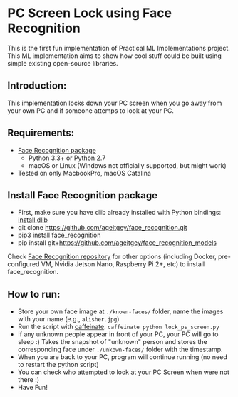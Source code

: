 # PC Screen Lock using Face Recognition
This is the first fun implementation of Practical ML Implementations project. 
This ML implementation aims to show how cool stuff could be built using simple existing open-source libraries.
   
## Introduction:
This implementation locks down your PC screen when you go away from your own PC and if someone attemps to look at your PC.

## Requirements:
- [Face Recognition package](https://github.com/ageitgey/face_recognition)
    - Python 3.3+ or Python 2.7
    - macOS or Linux (Windows not officially supported, but might work)
- Tested on only MacbookPro, macOS Catalina

## Install Face Recognition package
- First, make sure you have dlib already installed with Python bindings: [install dlib](https://gist.github.com/ageitgey/629d75c1baac34dfa5ca2a1928a7aeaf)
- git clone https://github.com/ageitgey/face_recognition.git
- pip3 install face_recognition
- pip install git+https://github.com/ageitgey/face_recognition_models

Check [Face Recognition repository]((https://github.com/ageitgey/face_recognition)) for other options (including Docker, pre-configured VM, Nvidia Jetson Nano, Raspberry Pi 2+, etc) to install face_recognition.

## How to run:
- Store your own face image at `./known-faces/` folder, name the images with your name (e.g., `alisher.jpg`)
- Run the script with [caffeinate](http://lightheadsw.com/caffeine/): `caffeinate python lock_ps_screen.py`
- If any unknown people appear in front of your PC, your PC will go to sleep :) Takes the snapshot of "unknown" person and stores the corresponding face under `./unkown-faces/`  folder with the timestamp.
- When you are back to your PC, program will continue running (no need to restart the python script)
- You can check who attempted to look at your PC Screen when were not there :)
- Have Fun!